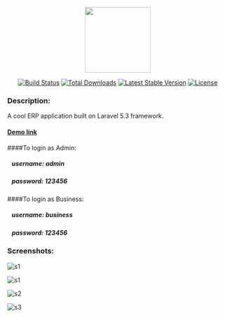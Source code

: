 <p align="center"><a href="https://laravel.com" target="_blank"><img width="150"src="https://laravel.com/laravel.png"></a></p>

<p align="center">
<a href="https://travis-ci.org/laravel/framework"><img src="https://travis-ci.org/laravel/framework.svg" alt="Build Status"></a>
<a href="https://packagist.org/packages/laravel/framework"><img src="https://poser.pugx.org/laravel/framework/d/total.svg" alt="Total Downloads"></a>
<a href="https://packagist.org/packages/laravel/framework"><img src="https://poser.pugx.org/laravel/framework/v/stable.svg" alt="Latest Stable Version"></a>
<a href="https://packagist.org/packages/laravel/framework"><img src="https://poser.pugx.org/laravel/framework/license.svg" alt="License"></a>
</p>

### Description:
A cool ERP application built on Laravel 5.3 framework.

#### [Demo link](http://lavinaerp.byethost7.com/public/)
####To login as Admin:
##### &nbsp;&nbsp;&nbsp;username: admin
##### &nbsp;&nbsp;&nbsp;password: 123456

####To login as Business:
##### &nbsp;&nbsp;&nbsp;username: business
##### &nbsp;&nbsp;&nbsp;password: 123456

### Screenshots:
![s1](https://c1.staticflickr.com/1/630/31685490413_fb1796fb61_z.jpg)

![s1](https://c1.staticflickr.com/1/515/31685490143_19acf6f621_z.jpg)

![s2](https://c1.staticflickr.com/1/495/32456396256_97b318cf1b_z.jpg)

![s3](https://c1.staticflickr.com/1/583/32456396146_505a93ebd7_z.jpg)
